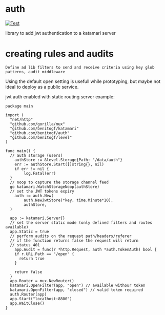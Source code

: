 # auth

[![Test](https://github.com/benitogf/auth/actions/workflows/tests.yml/badge.svg)](https://github.com/benitogf/auth/actions/workflows/tests.yml)

library to add jwt authentication to a katamari server

# creating rules and audits

    Define ad lib filters to send and receive criteria using key glob patterns, audit middleware

Using the default open setting is usefull while prototyping, but maybe not ideal to deploy as a public service.

jwt auth enabled with static routing server example:

```golang
package main

import (
  "net/http"
  "github.com/gorilla/mux"
  "github.com/benitogf/katamari"
  "github.com/benitogf/auth"
  "github.com/benitogf/level"
)

func main() {
  // auth storage (users)
	authStore := &level.Storage{Path: "/data/auth"}
	err := authStore.Start([]string{}, nil)
	if err != nil {
		log.Fatal(err)
  }
  // noop to capture the storage channel feed
  go katamari.WatchStorageNoop(authStore)
  // set the JWT tokens expiry
	auth := auth.New(
		auth.NewJwtStore(*key, time.Minute*10),
		authStore,
  )

  app := katamari.Server{}
  // set the server static mode (only defined filters and routes available)
  app.Static = true
  // perform audits on the request path/headers/referer
  // if the function returns false the request will return
  // status 401
	app.Audit = func(r *http.Request, auth *auth.TokenAuth) bool {
    if r.URL.Path == "/open" {
      return true
    }

    return false
  }
  app.Router = mux.NewRouter()
  katamari.OpenFilter(app, "open") // available withour token
  katamari.OpenFilter(app, "closed") // valid token required
  auth.Router(app)
  app.Start("localhost:8800")
  app.WaitClose()
}
```
